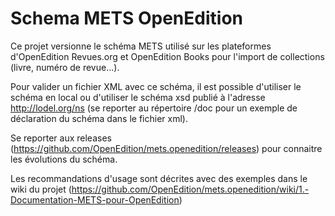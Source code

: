 Schema METS OpenEdition
=======================

Ce projet versionne le schéma METS utilisé sur les plateformes d'OpenEdition Revues.org et OpenEdition Books pour l'import de collections (livre, numéro de revue...). 

Pour valider un fichier XML avec ce schéma, il est possible d'utiliser le schéma en local ou d'utiliser le schéma xsd publié à l'adresse <http://lodel.org/ns> (se reporter au répertoire /doc pour un exemple de déclaration du schéma dans le fichier xml).

Se reporter aux releases (<https://github.com/OpenEdition/mets.openedition/releases>) pour connaitre les évolutions du schéma.

Les recommandations d'usage sont décrites avec des exemples dans le wiki du projet (<https://github.com/OpenEdition/mets.openedition/wiki/1.-Documentation-METS-pour-OpenEdition>) 

